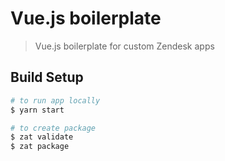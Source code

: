 # Vue.js boilerplate

> Vue.js boilerplate for custom Zendesk apps

## Build Setup

```bash
# to run app locally
$ yarn start

# to create package
$ zat validate
$ zat package
```
